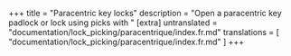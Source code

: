 +++
title = "Paracentric key locks"
description = "Open a paracentric key padlock or lock using picks with "
[extra]
untranslated = "documentation/lock_picking/paracentrique/index.fr.md"
translations = [
    "documentation/lock_picking/paracentrique/index.fr.md"
]
+++
